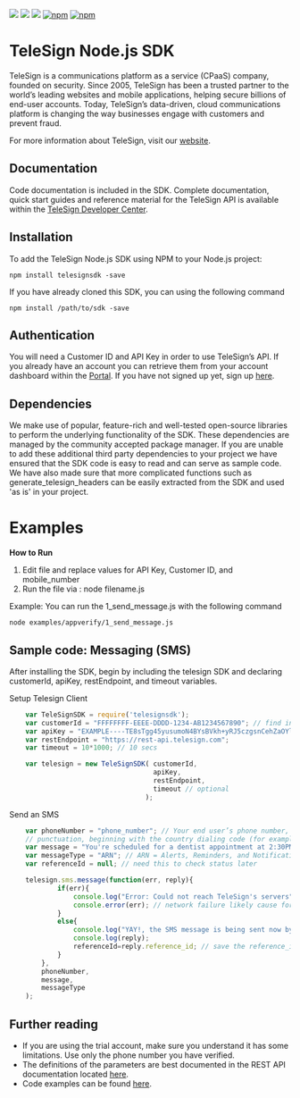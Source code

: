 [<img src="/node_banner.jpg">](https://developer.telesign.com)
[<img src="https://img.shields.io/travis/TeleSign/node_telesign.svg">](https://travis-ci.org/TeleSign/node_telesign) [<img src="https://img.shields.io/codecov/c/github/TeleSign/node_telesign.svg">](https://codecov.io/gh/TeleSign/node_telesign) [![npm](https://img.shields.io/npm/v/telesignsdk.svg)](https://www.npmjs.com/package/telesignsdk) [![npm](https://img.shields.io/npm/l/telesignsdk.svg)](https://github.com/TeleSign/node_telesign/blob/master/LICENSE.txt)  

TeleSign Node.js SDK
=================

TeleSign is a communications platform as a service (CPaaS) company, founded on security. Since 2005, TeleSign has
been a trusted partner to the world’s leading websites and mobile applications, helping secure billions of end-user
accounts. Today, TeleSign’s data-driven, cloud communications platform is changing the way businesses engage with
customers and prevent fraud.

For more information about TeleSign, visit our [website](http://www.TeleSign.com>).


Documentation
-------------

Code documentation is included in the SDK. Complete documentation, quick start guides and reference material
for the TeleSign API is available within the [TeleSign Developer Center](https://developer.telesign.com/).


Installation
------------

To add the TeleSign Node.js SDK using NPM to your Node.js project:

```
npm install telesignsdk -save
```

If you have already cloned this SDK, you can using the following command
```
npm install /path/to/sdk -save
```

Authentication
--------------

You will need a Customer ID and API Key in order to use TeleSign’s API. If you already have an account you can retrieve
them from your account dashboard within the [Portal](https://portal.telesign.com/login). If you have not signed up
yet, sign up [here](https://portal.telesign.com/signup).


Dependencies
------------

We make use of popular, feature-rich and well-tested open-source libraries to perform the underlying functionality of
the SDK. These dependencies are managed by the community accepted package manager. If you are unable to add these
additional third party dependencies to your project we have ensured that the SDK code is easy to read and can serve as
sample code. We have also made sure that more complicated functions such as generate_telesign_headers can be easily
extracted from the SDK and used 'as is' in your project.


Examples
========

**How to Run**

1. Edit file and replace values for API Key, Customer ID, and mobile_number
2. Run the file via : node filename.js

Example: You can run the 1_send_message.js with the following command

```
node examples/appverify/1_send_message.js
```

Sample code: Messaging (SMS)
----------------------------------------

After installing the SDK, begin by including the telesign SDK and declaring customerId, apiKey, restEndpoint, and
timeout variables.

Setup Telesign Client

```javascript
    var TeleSignSDK = require('telesignsdk');
    var customerId = "FFFFFFFF-EEEE-DDDD-1234-AB1234567890"; // find in portal.telesign.com
    var apiKey = "EXAMPLE----TE8sTgg45yusumoN4BYsBVkh+yRJ5czgsnCehZaOYldPJdmFh6NeX8kunZ2zU1YWaUw/0wV6xfw==";
    var restEndpoint = "https://rest-api.telesign.com";
    var timeout = 10*1000; // 10 secs

    var telesign = new TeleSignSDK( customerId,
                                    apiKey,
                                    restEndpoint,
                                    timeout // optional
                                  );
```

Send an SMS

```javascript
    var phoneNumber = "phone_number"; // Your end user’s phone number, as a string of digits without spaces or
    // punctuation, beginning with the country dialing code (for example, “1” for North America)
    var message = "You're scheduled for a dentist appointment at 2:30PM.";
    var messageType = "ARN"; // ARN = Alerts, Reminders, and Notifications; OTP = One time password; MKT = Marketing
    var referenceId = null; // need this to check status later

    telesign.sms.message(function(err, reply){
            if(err){
                console.log("Error: Could not reach TeleSign's servers");
                console.error(err); // network failure likely cause for error
            }
            else{
                console.log("YAY!, the SMS message is being sent now by TeleSign!");
                console.log(reply);
                referenceId=reply.reference_id; // save the reference_id to check status of the message
            }
        },
        phoneNumber,
        message,
        messageType
    );
```


Further reading
---------------

* If you are using the trial account, make sure you understand it has some limitations. 
Use only the phone number you have verified.
* The definitions of the parameters are best documented in the REST API documentation 
located [here](https://developer.telesign.com/docs/api-docs).
* Code examples can be found [here](/examples).

